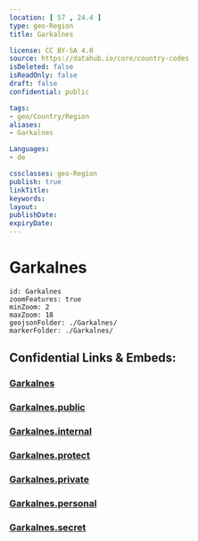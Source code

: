 ```yaml
---
location: [ 57 , 24.4 ] 
type: geo-Region
title: Garkalnes

license: CC BY-SA 4.0
source: https://datahub.io/core/country-codes
isDeleted: false
isReadOnly: false
draft: false
confidential: public

tags:
- geo/Country/Region
aliases:
- Garkalnes

Languages:
- de

cssclasses: geo-Region
publish: true
linkTitle: 
keywords: 
layout: 
publishDate: 
expiryDate: 
---
```


# Garkalnes

```leaflet
id: Garkalnes
zoomFeatures: true 
minZoom: 2 
maxZoom: 18
geojsonFolder: ./Garkalnes/
markerFolder: ./Garkalnes/
```


## Confidential Links & Embeds: 

### [Garkalnes](/_Standards/Earth/Continent/Europe/Europe~North/Latvia/Counties/Garkalnes.md) 

### [Garkalnes.public](/_public/Earth/Continent/Europe/Europe~North/Latvia/Counties/Garkalnes.public.md) 

### [Garkalnes.internal](/_internal/Earth/Continent/Europe/Europe~North/Latvia/Counties/Garkalnes.internal.md) 

### [Garkalnes.protect](/_protect/Earth/Continent/Europe/Europe~North/Latvia/Counties/Garkalnes.protect.md) 

### [Garkalnes.private](/_private/Earth/Continent/Europe/Europe~North/Latvia/Counties/Garkalnes.private.md) 

### [Garkalnes.personal](/_personal/Earth/Continent/Europe/Europe~North/Latvia/Counties/Garkalnes.personal.md) 

### [Garkalnes.secret](/_secret/Earth/Continent/Europe/Europe~North/Latvia/Counties/Garkalnes.secret.md)

